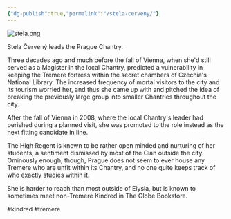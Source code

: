 ```yaml
---
{"dg-publish":true,"permalink":"/stela-cerveny/"}
---
```


![stela.png](/img/user/stela.png)

Stela Červený leads the Prague Chantry.

Three decades ago and much before the fall of Vienna, when she'd still served as a Magister in the local Chantry, predicted a vulnerability in keeping the Tremere fortress within the secret chambers of Czechia's National Library. The increased frequency of mortal visitors to the city and its tourism worried her, and thus she came up with and pitched the idea of breaking the previously large group into smaller Chantries throughout the city.

After the fall of Vienna in 2008, where the local Chantry's leader had perished during a planned visit, she was promoted to the role instead as the next fitting candidate in line.

The High Regent is known to be rather open minded and nurturing of her students, a sentiment dismissed by most of the Clan outside the city. Ominously enough, though, Prague does not seem to ever house any Tremere who are unfit within its Chantry, and no one quite keeps track of who exactly studies within it.

She is harder to reach than most outside of Elysia, but is known to sometimes meet non-Tremere Kindred in The Globe Bookstore.

#kindred #tremere 